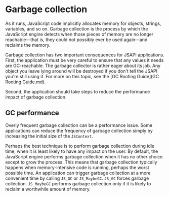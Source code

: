 # Garbage collection #

As it runs, JavaScript code implicitly allocates memory for objects,
strings, variables, and so on.
Garbage collection is the process by which the JavaScript engine detects
when those pieces of memory are no longer reachable—that is, they could
not possibly ever be used again—and reclaims the memory.

Garbage collection has two important consequences for JSAPI
applications.
First, the application must be very careful to ensure that any values it
needs are GC-reachable.
The garbage collector is rather eager about its job.
Any object you leave lying around will be destroyed if you don't tell
the JSAPI you're still using it.
For more on this topic, see the [GC Rooting Guide](GC Rooting Guide.md).

Second, the application should take steps to reduce the performance
impact of garbage collection.

## GC performance ##

Overly frequent garbage collection can be a performance issue.
Some applications can reduce the frequency of garbage collection simply
by increasing the initial size of the `JSContext`.

Perhaps the best technique is to perform garbage collection during idle
time, when it is least likely to have any impact on the user.
By default, the JavaScript engine performs garbage collection when it
has no other choice except to grow the process.
This means that garbage collection typically happens when
memory-intensive code is running, perhaps the worst possible time.
An application can trigger garbage collection at a more convenient time
by calling `JS_GC` or `JS_MaybeGC`.
`JS_GC` forces garbage collection.
`JS_MaybeGC` performs garbage collection only if it is likely to reclaim
a worthwhile amount of memory.
